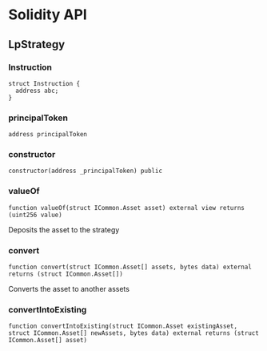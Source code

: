 # Solidity API

## LpStrategy

### Instruction

```solidity
struct Instruction {
  address abc;
}
```

### principalToken

```solidity
address principalToken
```

### constructor

```solidity
constructor(address _principalToken) public
```

### valueOf

```solidity
function valueOf(struct ICommon.Asset asset) external view returns (uint256 value)
```

Deposits the asset to the strategy

### convert

```solidity
function convert(struct ICommon.Asset[] assets, bytes data) external returns (struct ICommon.Asset[])
```

Converts the asset to another assets

### convertIntoExisting

```solidity
function convertIntoExisting(struct ICommon.Asset existingAsset, struct ICommon.Asset[] newAssets, bytes data) external returns (struct ICommon.Asset[] asset)
```

